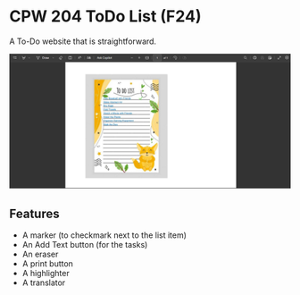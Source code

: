 # CPW 204 ToDo List (F24)
A To-Do website that is straightforward.

![alt text](<Waters - ToDo List - F24.png>)

## Features
- A marker (to checkmark next to the list item)
- An Add Text button (for the tasks)
- An eraser
- A print button
- A highlighter
- A translator